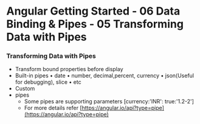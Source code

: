 # Angular Getting Started - 06 Data Binding & Pipes - 05 Transforming Data with Pipes



### Transforming Data with Pipes

- Transform bound properties before display
- Built-in pipes
	• date
	• number, decimal,percent, currency
	• json(Useful for debugging), slice
	• etc
- Custom
- pipes
	- Some pipes are supporting parameters [currency:'INR': true:'1.2-2']
	- For more details refer [https://angular.io/api?type=pipe](https://angular.io/api?type=pipe)